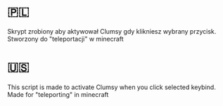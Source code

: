 # 🇵🇱
Skrypt zrobiony aby aktywował Clumsy gdy klikniesz wybrany przycisk.
    Stworzony do "teleportacji" w minecraft

# 🇺🇸
This script is made to activate Clumsy when you click selected keybind.
    Made for "teleporting" in minecraft

